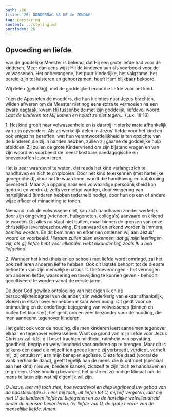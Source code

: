 ```yaml
---
path: /26
title: '26: DONDERDAG NA DE 4e ZONDAG'
tag: kerstkring
content: ../styling.md
sortIndex: 26
---
```


## Opvoeding en liefde

Van de goddelijke Meester is bekend, dat Hij een grote liefde had voor de kinderen. Meer dan eens wijst Hij de kinderen aan als voorbeeld voor de volwassenen. Het onbevangene, het puur kinderlijke, het volgzame, het bereid-zijn tot luisteren en gehoorzamen, heeft Hem blijkbaar bekoord.

Wij delen (gelukkig), met de goddelijke Leraar die liefde voor het kind.

Toen de Apostelen de moeders, die hun kleintjes naar Jezus brachten, wilden afweren om de Meester niet nog eens extra te vermoeien na een zware dagtaak, kwam Hij tussenbeide met zijn goddelijk, liefdevol woord: _Laat de kinderen tot Mij komen en houdt ze niet tegen..._ (Luk. 18:16)

1\. Het kind groeit naar volwassenheid en is daarbij in sterke mate afhankelijk van zijn opvoeders. Als zij werkelijk delen in Jezus' liefde voor het kind en ook enigszins beseffen, wat hun verantwoordelijkheid is ten opzichte van de kinderen die zij in handen hebben, zullen zij gaarne de goddelijke hulp afbidden. Zij zullen de grote Kindervriend om zijn bijstand vragen en van zijn woord en voorbeeld de meest kostbare paedagogische en onovertroffen lessen leren.

Het is zeer waardevol te weten, dat reeds het kind verlangt zich te handhaven en zich te ontplooien. Door het kind te erkennen (met hartelijke genegenheid), door het te waarderen, wordt die handhaving en ontplooiing bevorderd. Maar zijn opgang naar een volwaardige persoonlijkheid kan gedrukt en verdrukt, zelfs vernietigd worden, door weigering van hartelijkheid (kinderen hebben tederheid nodig), door hun op een of andere wijze afkeer of minachting te tonen.

Niemand, ook de volwassene niet, kan zich handhaven zonder werkelijk door zijn omgeving (vrienden, huisgenoten, collega's) aanvaard en erkend te worden. Dit alles nu staat niet buiten, maar binnen de grenzen van onze christelijke levensbeschouwing. Dit aanvaard en erkend worden is immers _bemind worden_. En dit beminnen en erkennen ontlenen wij aan Jezus' woord en voorbeeld. _Hieraan zullen allen erkennen, dat gij mijn leerlingen zijt, als gij liefde hebt voor elkander._ _Hebt elkander lief, zoals Ik u heb liefgehad._

2\. Wanneer het kind (thuis en op school) met liefde wordt omringd, zal het ook zelf leren anderen lief te hebben. Ook dit laatste behoort tot de diepste behoeften van zijn menselijke natuur. Dit liefdevermogen - het vermogen om anderen liefde, waardering en toewijding te kunnen geven - behoort gecultiveerd te worden vanaf de eerste jaren.

De door God gewilde ontplooiing van het eigen ik en de persoonlijkheidsgroei van de ander, zijn wederkerig van elkaar afhankelijk, vloeien in elkaar over en hebben elkaar weer nodig. Dit geldt voor de ontmoeting en de onderlinge bejegening van volwassenen (binnen en buiten het klooster), het geldt ook en zeer biezonder voor de houding, die men aanneemt tegenover kinderen.

Het geldt ook voor de houding, die men kinderen leert aannemen tegenover elkaar en tegenover volwassenen. Want op grond van mijn liefde voor Jezus Christus zal ik bij dit besef trachten mildheid, ruimheid van opvatting, goedheid, begrip en welwillendheid voor anderen op te brengen. Maar dit is telkens een daad die mijzelf ten goede komt: zij verbreedt, verdiept, verheft mij, zij ontrukt mij aan mijn benepen egoïsme. Diezelfde daad (vooral de vaak herhaalde daad), geeft tegelijk aan de mens, die ik ontmoet (speciaal aan het kind) nieuwe, bredere kansen, zichzelf te zijn, zich te handhaven en te groeien. Deze houding bevordert het juiste en zo nodige klimaat om de mens te laten zijn wat hij eigenlijk wil zijn.

_O Jezus, leer mij toch zien, hoe waardevol en diep ingrijpend uw gebod van de naastenliefde is. Leer mij toch, uit liefde tot U, mijzelf vergeten, laat mij met U de kinderen liefdevol bejegenen en zo de hartelijke welwillendheid onder de mensen bevorderen, ter liefde van U, de grote Leraar van de menselijke liefde. Amen._
